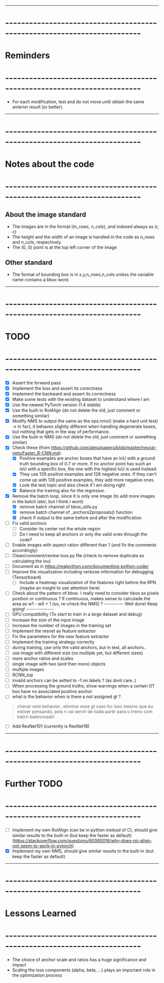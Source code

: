 
---
# ------------------------------------------------------------------------
# Reminders
# ------------------------------------------------------------------------
- For each modification, test and do not move until obtain the same anterior result (or better).

---
# ------------------------------------------------------------------------
# Notes about the code
# ------------------------------------------------------------------------

## About the image standard
- The images are in the format I(n_rows, n_cols), and indexed always as (r, c)
- The height and the width of an image is handled in the code as n_rows and n_cols, respectively.
- The (0, 0) point is at the top left corner of the image

## Other standard
- The format of bounding box is in x,y,n_rows,n_cols unless the variable name contains a bbox word.

---
# ------------------------------------------------------------------------
# TODO
# ------------------------------------------------------------------------
- [x] Assert the forward pass
- [x] Implement the loss and assert its corectness
- [x] Implement the backward and assert its correctness
- [x] Make some tests with the existing dataset to understand where I am
- [x] Use the newest PyTorch version (1.4 stable)
- [x] Use the built-in RoIAlign (do not delete the old, just comment or something similar)
- [x] Modify NMS to output the same as the ops.nms() (make a hard unit test)
        -> In fact, it behaves slightly different when handling degenerate boxes,
           but nothing that gets in the way of performance.
- [x] Use the built-in NMS (do not delete the old, just comment or something similar)
- [x] Check these (from https://github.com/aleju/papers/blob/master/neural-nets/Faster_R-CNN.md):
    - [x] Positive examples are anchor boxes that have an IoU with a ground truth bounding box of 0.7 or more. If no anchor  point has such an IoU with a specific box, the one with the highest IoU is used instead.
    - [x] They use 128 positive examples and 128 negative ones. If they can't come up with 128 positive examples, they add more negative ones.
    - [x] Look the test topic and also check if I am doing right
    - [x] Balance the training also for the regressor.
- [x] Remove the batch loop, since it is only one image (to add more images in the batch later, but I think I wont)
    - [x] remove batch channel of bbox_utils.py 
    - [x] remove batch channel of _anchors2proposals() function
    - [x] check if output is the same before and after the modification
- [ ] Fix valid anchors
    - [ ] Consider its center not the whole region
    - [ ] Do I need to keep all anchors or only the valid ones through the code?
- [ ] Enable images with aspect ration different than 1 (and fix the comments accordingly)
- [ ] Clean/comment/review loss.py file (check to remove duplicata as calculating the iou)
- [ ] Document as in https://realpython.com/documenting-python-code/
- [ ] Improve the visualization including verbose information for debugging (Tensorboard)
    - [ ] Include a heatmap visualization of the features right before the RPN (maybe an insight to use attention here)
- [ ] Check about the pattern of bbox. I really need to consider bbox as pixels position or continuous ? 
      If continuous, makes sense to calculade the area as w1 - w0 + 1 (so, re-check the NMS) ?
---------- Well done! Keep going! --------------
- [ ] GPU compatibility (To start to train in a large dataset and debug) 
- [ ] Increase the size of the input image
- [ ] Increase the number of images in the training set
- [ ] Implement the resnet as feature extractor
- [ ] Fix the parameters for the new feature extractor
- [ ] Implement the training strategy correctly
- [ ] during training, use only the valid anchors, but in test, all anchors..
- [ ] use image with different size (no multiple yet, but different sizes)
- [ ] more anchor ratios and scales
- [ ] single image with two (and then more) objects
- [ ] multiple images
- [ ] RCNN_top
- [ ] invalid anchors can be setted to -1 on labels ? (as dont care..)
- [ ] When processing the ground truths, show warnings when a certain GT box have no associated positive anchor
- [ ] what is the behavior when is there a not assigned gt ?
>    checar este behavior..
     eliminar esse gt caso for isso mesmo que eu estiver pensando, pois n vai servir de nada
     partir para o treino com batch balanceado!
- [ ] Add ResNet101 (currently is ResNet18)

---
# ------------------------------------------------------------------------
# Further TODO
# ------------------------------------------------------------------------
- [ ] Implement my own RoIAlign (can be in python instead of C), should give similar results to the built-in (but keep the faster as default) (https://stackoverflow.com/questions/60060016/why-does-roi-align-not-seem-to-work-in-pytorch)
- [x] Implement my own NMS, should give similar results to the built-in (but keep the faster as default)

---
# ------------------------------------------------------------------------
# Lessons Learned 
# ------------------------------------------------------------------------
- The choice of anchor scale and ratios has a huge significance and impact
- Scaling the loss components (alpha, beta, ...) plays an important role in the optimization process
